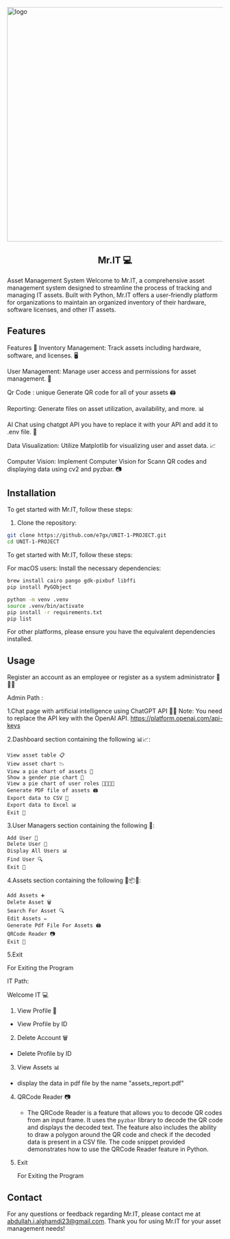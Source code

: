 
<img width="547" alt="logo" src="https://github.com/e7gx/UNIT-1-PROJECT/assets/128918277/45ae3535-28c0-431e-9420-ccb9f6f3ad4c">



## <center>Mr.IT 💻</center>

Asset Management System
Welcome to Mr.IT, a comprehensive asset management system designed to streamline the process of tracking and managing IT assets. Built with Python, Mr.IT offers a user-friendly platform for organizations to maintain an organized inventory of their hardware, software licenses, and other IT assets.

## Features

Features 🚀
Inventory Management: Track assets including hardware, software, and licenses. 🖥️

User Management: Manage user access and permissions for asset management. 👤

Qr Code : unique Generate QR code for all of your assets 🖨️

Reporting: Generate files on asset utilization, availability, and more. 📊

AI Chat using chatgpt API you have to replace it with your API and add it to .env file. 🤖

Data Visualization: Utilize Matplotlib for visualizing user and asset data. 📈

Computer Vision: Implement Computer Vision for Scann QR codes and displaying data using cv2 and pyzbar. 📷



## Installation


To get started with Mr.IT, follow these steps:

1. Clone the repository:

```bash
git clone https://github.com/e7gx/UNIT-1-PROJECT.git
cd UNIT-1-PROJECT
```
To get started with Mr.IT, follow these steps:


For macOS users:
Install the necessary dependencies:
```bash
brew install cairo pango gdk-pixbuf libffi
pip install PyGObject

python -m venv .venv
source .venv/bin/activate  
pip install -r requirements.txt
pip list 

```

For other platforms, please ensure you have the equivalent dependencies installed.

## Usage
Register an account as an employee or register as a system administrator 📝👨‍💼


Admin Path :

1.Chat page with artificial intelligence using ChatGPT API 🤖💬
    Note: You need to replace the API key with the OpenAI API.
    https://platform.openai.com/api-keys


2.Dashboard section containing the following 📊📈:

    View asset table 📋
    View asset chart 📉
    View a pie chart of assets 🥧
    Show a gender pie chart 🚻
    View a pie chart of user roles 🧑‍💻👩‍💻
    Generate PDF file of assets 🖨️
    Export data to CSV 📄
    Export data to Excel 📊
    Exit 🚪

3.User Managers section containing the following 🎩:

    Add User 📇
    Delete User 👋
    Display All Users 📊
    Find User 🔍
    Exit 🚪


4.Assets section containing the following 📝📦🔧:

    Add Assets ➕
    Delete Asset 🗑️
    Search For Asset 🔍
    Edit Assets ✏️
    Generate Pdf File For Assets 🖨️
    QRCode Reader 📷
    Exit 🚪


5.Exit

  For Exiting the Program




IT Path:

Welcome IT  💻

1. View Profile 👤

  - View Profile by ID 

2. Delete Account 🗑️

  - Delete Profile by ID 

3. View Assets 📊

  - display the data in pdf file by the name "assets_report.pdf"

4. QRCode Reader 📷

    - The QRCode Reader is a feature that allows you to decode QR codes from an input frame. It uses the `pyzbar` library to     decode the QR code and displays the decoded text. The feature also includes the ability to draw a polygon around the QR code and check if the decoded data is present in a CSV file. The code snippet provided demonstrates how to use the QRCode Reader feature in Python.

5. Exit

    For Exiting the Program


## Contact
For any questions or feedback regarding Mr.IT, please contact me at abdullah.i.alghamdi23@gmail.com.
Thank you for using Mr.IT for your asset management needs!


